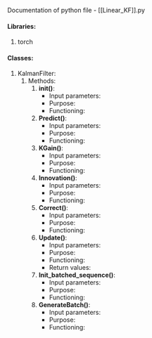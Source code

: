 Documentation of python file - [[Linear_KF]].py


#### Libraries:
1) torch


#### Classes:
1) KalmanFilter:
	1) Methods:
		1) __init()__:
			- Input parameters:
			- Purpose:
			- Functioning:
		2) __Predict()__:
			- Input parameters:
			- Purpose:
			- Functioning:
		3) __KGain()__:
			- Input parameters:
			- Purpose:
			- Functioning:
		4) __Innovation()__:
			- Input parameters:
			- Purpose:
			- Functioning:
		5) __Correct()__:
			- Input parameters:
			- Purpose:
			- Functioning:
		6) __Update()__:
			- Input parameters:
			- Purpose:
			- Functioning:
			- Return values:
		7) __Init_batched_sequence()__:
			- Input parameters:
			- Purpose:
			- Functioning:
		8) __GenerateBatch()__:
			- Input parameters:
			- Purpose:
			- Functioning: